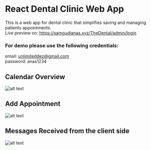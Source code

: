 # React Dental Clinic Web App

This is a web app for dental clinic that simplifies saving and managing patients appointments.\
Live preview on: https://samoudianas.xyz/TheDental/admin/login

### For demo please use the following credentials:
email: unlimiteddez@gmail.com \
password: anas1234

## Calendar Overview

![alt text](https://samoudianas.xyz/TheDental/videos/TheDentaladmin/DragAppo-1.gif)


## Add Appointment
![alt text](https://samoudianas.xyz/TheDental/videos/TheDentaladmin/AddApp-1.gif)


## Messages Received from the client side
![alt text](https://samoudianas.xyz/TheDental/videos/TheDentaladmin/messages.png)
